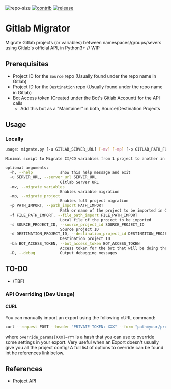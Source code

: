 ![repo-size](https://img.shields.io/github/repo-size/vel-san/gitlab-migrator?label=Repo-Size&style=flat-square) [![contrib](https://img.shields.io/github/contributors/vel-san/gitlab-migrator?label=Contributors&style=flat-square)](https://github.com/Vel-San/gitlab-migrator/graphs/contributors) [![release](https://img.shields.io/github/v/release/vel-san/gitlab-migrator?label=Release&style=flat-square)](https://github.com/Vel-San/gitlab-migrator/releases)

# Gitlab Migrator

Migrate Gitlab projects (or variables) between namespaces/groups/severs using Gitlab's official API, in Python3+ // WIP

## Prerequisites

- Project ID for the `Source` repo (Usually found under the repo name in Gitlab)
- Project ID for the `Destination` repo (Usually found under the repo name in Gitlab)
- Bot Access token (Created under the Bot's Gitlab Account) for the API calls
  - Add this bot as a "Maintainer" in both, Source/Destination Projects

## Usage

### Locally

```bash
usage: migrate.py [-u GITLAB_SERVER_URL] [-mv] [-mp] [-p GITLAB_PATH_FOR_PROJECT_IMPORT] [-f LOCAL_PATH_FOR_PROJECT_IMPORT] [-s SOURCE_PROJECT_ID] [-d DESTINATION_PROJECT_ID] [-ba BOT_ACCESS_TOKEN] [-D]

Minimal script to Migrate CI/CD variables from 1 project to another in Gitlab

optional arguments:
  -h, --help            show this help message and exit
  -u SERVER_URL, --server_url SERVER_URL
                        Gitlab Server URL
  -mv, --migrate_variables
                        Enables variable migration
  -mp, --migrate_project
                        Enables full project migration
  -p PATH_IMPORT, --path_import PATH_IMPORT
                        Path or name of the project to be imported in Gitlab
  -f FILE_PATH_IMPORT, --file_path_import FILE_PATH_IMPORT
                        Local file of the project to be imported
  -s SOURCE_PROJECT_ID, --source_project_id SOURCE_PROJECT_ID
                        Source project ID
  -d DESTINATION_PROJECT_ID, --destination_project_id DESTINATION_PROJECT_ID
                        Destination project ID
  -ba BOT_ACCESS_TOKEN, --bot_access_token BOT_ACCESS_TOKEN
                        Access token for the bot that will be doing the API calls
  -D, --debug           Output debugging messages
```

## TO-DO

- (TBF)

### API Overriding (Dev Usage)

#### CURL

You can manually import an export using the following cURL command:

```bash
curl --request POST --header "PRIVATE-TOKEN: XXX" --form "path=your/project/name" --form "namespace=your/new/path" --form "override_params[squash_option]=always" --form "file=@XXX.tar.gz" "https://[GITLAB_SERVER_URL]/api/v4/projects/import"
```

where `override_params[XXX]=YYY` is a hash that you can use to override some settings in your export. Very useful when an Export doesn't usually give you all the project config! A full list of options to override can be found int he references link below.

## References

- [Project API](https://docs.gitlab.com/ee/api/projects.html#edit-project)
